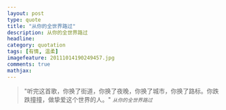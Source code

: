 ```yaml
---
layout: post
type: quote
title: "从你的全世界路过"
description: 从你的全世界路过
headline: 
category: quotation
tags: [有情, 温柔]
imagefeature: 20111014190249457.jpg
comments: true
mathjax: 
---
```

>&quot;听完这首歌，你换了街道，你换了夜晚，你换了城市，你换了路标。你跌跌撞撞，做挚爱这个世界的人。&quot;
><small><cite title="从你的全世界路过">从你的全世界路过</cite></small>

